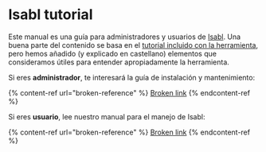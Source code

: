 # Isabl tutorial

Este manual es una guía para administradores y usuarios de [Isabl](https://www.isabl.io/). Una buena parte del contenido se basa en el [tutorial incluido con la herramienta](https://docs.isabl.io/quick-start), pero hemos añadido (y explicado en castellano) elementos que consideramos útiles para entender apropiadamente la herramienta.

Si eres **administrador**, te interesará la guía de instalación y mantenimiento:

{% content-ref url="broken-reference" %}
[Broken link](broken-reference)
{% endcontent-ref %}

Si eres **usuario**, lee nuestro manual para el manejo de Isabl:

{% content-ref url="broken-reference" %}
[Broken link](broken-reference)
{% endcontent-ref %}

